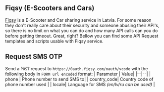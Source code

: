## Fiqsy (E-Scooters and Cars)
[Fiqsy](https://www.fiqsy.com/) is a E-Scooter and Car sharing service in Latvia.
For some reason they don't really care about their security and someone abusing their API's, so there is no limit on what you can do and how many API calls can you do before getting timeout. Great, right?
Bellow you can find some API Request templates and scripts usable with Fiqsy service.
## Request SMS OTP
Send a `POST` request to `https://0auth.fiqsy.com/oauth/vcode` with the following body in `FORM url encoded` format:
| Parameter |  Value|
|--|--|
| phone |  Phone number to send SMS to|
|  country_code| Country code of phone number used |
|  locale| Language for SMS *(en/lv/ru can be used)* |
